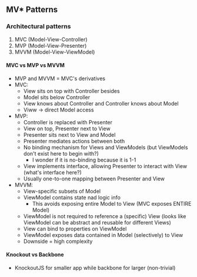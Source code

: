 ## MV* Patterns

### Architectural patterns
1. MVC (Model-View-Controller)
2. MVP (Model-View-Presenter)
3. MVVM (Model-View-ViewModel)

#### MVC vs MVP vs MVVM
- MVP and MVVM = MVC's derivatives
- MVC:
  - View sits on top with Controller besides
  - Model sits below Controller
  - View knows about Controller and Controller knows about Model
  - Viww -> direct Model access
- MVP:
  - Controller is replaced with Presenter
  - View on top, Presenter next to View
  - Presenter sits next to View and Model
  - Presenter mediates actions between both
  - No binding mechanism for Views and ViewModels (but ViewModels don't exist here to begin with?)
    - I wonder if it is no-binding because it is 1-1
  - View implements interface, allowing Presenter to interact with View (what's interface here?)
  - Usually one-to-one mapping between Presenter and View
- MVVM:
  - View-specific subsets of Model
  - ViewModel contains state nad logic info
    - This avoids exposing entire Model to View (MVC exposes ENTIRE Model)
  - ViewModel is not required to reference a (specific) View (looks like ViewModel can be abstract and reusable for different Views)
  - View can bind to properties on ViewModel
  - ViewModel exposes data contained in Model (selectively) to View
  - Downside = high complexity

#### Knockout vs Backbone
- KnockoutJS for smaller app while backbone for larger (non-trivial)
